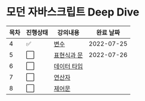 # 모던 자바스크립트 Deep Dive



|목차|진행상태|강의내용|완료 날짜|
| ------- | ------- | ------- | ------- |
|4| :white_check_mark:   | [변수](변수.md) | 2022-07-25 |
|5| :white_large_square: | [표현식과 문](표현식과-문.md) | 2022-07-26 |
|6| :white_large_square: | [데이터 타입](데이터-타입.md) | |
|7| :white_large_square: | [연산자](연산자.md) | |
|8| :white_large_square: | [제어문](제어문.md) | |
